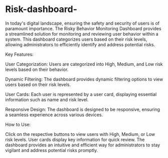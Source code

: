 # Risk-dashboard-
In today's digital landscape, ensuring the safety and security of users is of paramount importance. The Risky Behavior Monitoring Dashboard provides a streamlined solution for monitoring and reviewing user behavior within a system. This dashboard categorizes users based on their risk levels, allowing administrators to efficiently identify and address potential risks.

Key Features:

User Categorization: Users are categorized into High, Medium, and Low risk levels based on their behavior.

Dynamic Filtering: The dashboard provides dynamic filtering options to view users based on their risk levels.

User Cards: Each user is represented by a user card, displaying essential information such as name and risk level.

Responsive Design: The dashboard is designed to be responsive, ensuring a seamless experience across various devices.

How to Use:

Click on the respective buttons to view users with High, Medium, or Low risk levels.
User cards display key information for quick review.
The dashboard provides an intuitive and efficient way for administrators to stay vigilant and address potential risks promptly.
